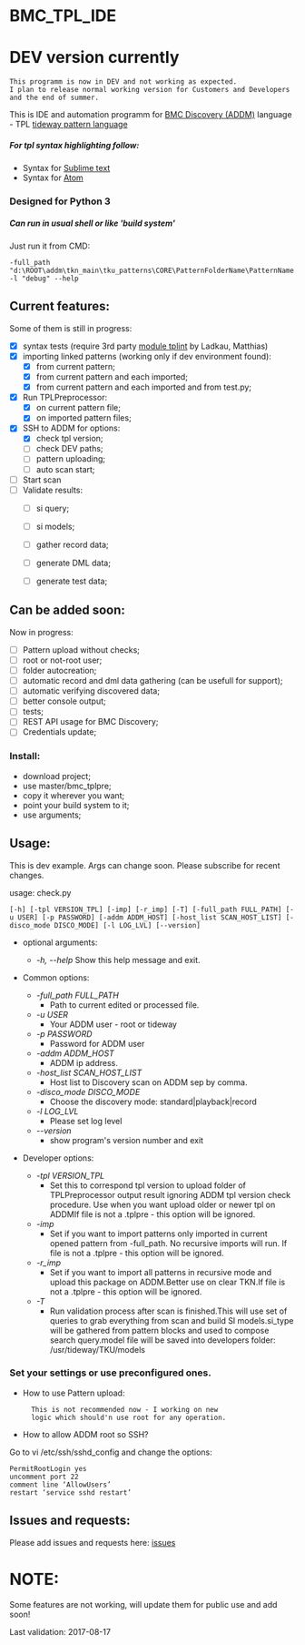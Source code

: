 # BMC_TPL_IDE

# DEV version currently

    This programm is now in DEV and not working as expected. 
    I plan to release normal working version for Customers and Developers 
    and the end of summer.

This is IDE and automation programm for [BMC Discovery (ADDM)](https://discovery.bmc.com/) language - TPL [tideway pattern language](http://www.bmc.com/it-solutions/discovery-dependency-mapping.html)

##### For tpl syntax highlighting follow:

- Syntax for [Sublime text](https://github.com/triaglesis/bmc_tpl)
- Syntax for [Atom](https://github.com/triaglesis/language-tplpre)


### Designed for Python 3

##### Can run in usual shell or like 'build system'

Just run it from CMD:

    -full_path "d:\ROOT\addm\tkn_main\tku_patterns\CORE\PatternFolderName\PatternName.tplpre" -l "debug" --help


## Current features:
Some of them is still in progress:
- [X] syntax tests (require 3rd party [module tplint](https://communities.bmc.com/docs/DOC-42313) by Ladkau, Matthias)
- [X] importing linked patterns (working only if dev environment found):
    - [X] from current pattern;  
    - [X] from current pattern and each imported;  
    - [X] from current pattern and each imported and from test.py;
- [X] Run TPLPreprocessor:
    - [X] on current pattern file;
    - [X] on imported pattern files;
- [X] SSH to ADDM for options:
    - [X] check tpl version; 
    - [ ] check DEV paths; 
    - [ ] pattern uploading;
    - [ ] auto scan start;
- [ ] Start scan
- [ ] Validate results:
    - [ ] si query;  
    - [ ] si models;  
    - [ ] gather record data;  
    - [ ] generate DML data;
    - [ ] generate test data;
      


## Can be added soon:

Now in progress:

- [ ] Pattern upload without checks;
- [ ] root or not-root user;
- [ ] folder autocreation;
- [ ] automatic record and dml data gathering (can be usefull for support);
- [ ] automatic verifying discovered data;
- [ ] better console output;
- [ ] tests;
- [ ] REST API usage for BMC Discovery;
- [ ] Credentials update;

### Install:

- download project;
- use master/bmc_tplpre;
- copy it wherever you want;
- point your build system to it;
- use arguments;

## Usage:

This is dev example. Args can change soon. Please subscribe for recent changes.

usage: check.py

    [-h] [-tpl VERSION_TPL] [-imp] [-r_imp] [-T] [-full_path FULL_PATH] [-u USER] [-p PASSWORD] [-addm ADDM_HOST] [-host_list SCAN_HOST_LIST] [-disco_mode DISCO_MODE] [-l LOG_LVL] [--version]

- optional arguments:
    - *-h, --help* Show this help message and exit.

- Common options:
    - *-full_path FULL_PATH*
        - Path to current edited or processed file.
    - *-u USER*
        - Your ADDM user - root or tideway
    - *-p PASSWORD*
        - Password for ADDM user
    - *-addm ADDM_HOST*
        - ADDM ip address.
    - *-host_list SCAN_HOST_LIST*
        - Host list to Discovery scan on ADDM sep by comma.
    - *-disco_mode DISCO_MODE*
        - Choose the discovery mode: standard|playback|record
    - *-l LOG_LVL*
        - Please set log level
    - *--version*
        - show program's version number and exit

- Developer options:
    - *-tpl VERSION_TPL*
      - Set this to correspond tpl version to upload folder of TPLPreprocessor output result ignoring ADDM tpl version check procedure. Use when you want upload older or newer tpl on ADDMIf file is not a .tplpre - this option will be ignored.
    - *-imp*
      - Set if you want to import patterns only imported in current opened pattern from -full_path. No recursive imports will run. If file is not a .tplpre - this option will be ignored.
    - *-r_imp*
      - Set if you want to import all patterns in recursive mode and upload this package on ADDM.Better use on clear TKN.If file is not a .tplpre - this option will be ignored.
    - *-T* 
      - Run validation process after scan is finished.This will use set of queries to grab everything from scan and build SI models.si_type will be gathered from pattern blocks and used to compose search query.model file will be saved into developers folder: /usr/tideway/TKU/models



### Set your settings or use preconfigured ones.

- How to use Pattern upload:

        This is not recommended now - I working on new 
        logic which should'n use root for any operation.

- How to allow ADDM root so SSH?

Go to vi /etc/ssh/sshd_config and change the options: 

    PermitRootLogin yes
    uncomment port 22
    comment line ‘AllowUsers’
    restart ‘service sshd restart’


## Issues and requests:
Please add issues and requests here: [issues](https://github.com/triaglesis/BMC_TPL_IDE/issues)


# NOTE:
Some features are not working, will update them for public use and add soon!

Last validation: 2017-08-17
